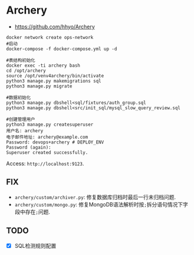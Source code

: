 # Archery

- https://github.com/hhyo/Archery


```shell
docker network create ops-network
#启动
docker-compose -f docker-compose.yml up -d

#表结构初始化
docker exec -ti archery bash
cd /opt/archery
source /opt/venv4archery/bin/activate
python3 manage.py makemigrations sql
python3 manage.py migrate

#数据初始化
python3 manage.py dbshell<sql/fixtures/auth_group.sql
python3 manage.py dbshell<src/init_sql/mysql_slow_query_review.sql

#创建管理用户
python3 manage.py createsuperuser
用户名: archery
电子邮件地址: archery@example.com
Password: devops+archery # DEPLOY_ENV
Password (again): 
Superuser created successfully.
```

Access: `http://localhost:9123`.

## FIX

- `archery/custom/archiver.py`: 修复数据库归档时最后一行未归档问题.
- `archery/custom/mongo.py`: 修复MongoDB语法解析时按`;`拆分语句情况下字段中存在`;`问题.

## TODO

- [x] SQL检测规则配置
